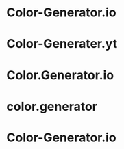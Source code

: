 # Color-Generator.io
# Color-Generater.yt
# Color.Generator.io
# color.generator
# Color-Generator.io

